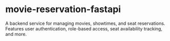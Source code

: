 # movie-reservation-fastapi
A backend service for managing movies, showtimes, and seat reservations. Features user authentication, role-based access, seat availability tracking, and more.
